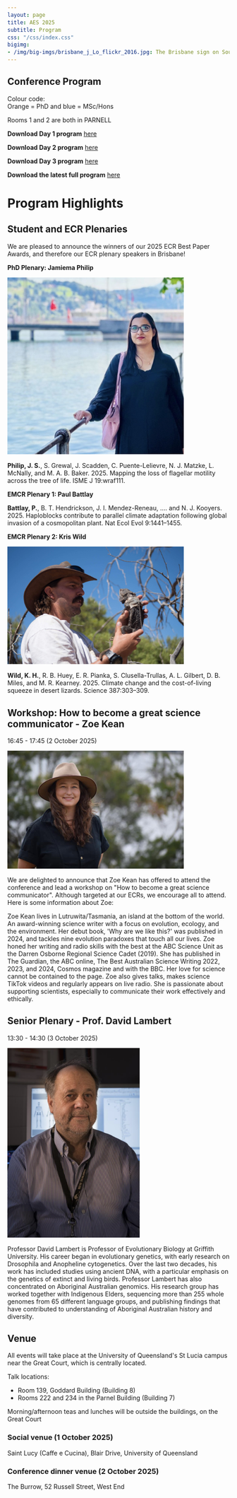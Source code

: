 ```yaml
---
layout: page
title: AES 2025
subtitle: Program
css: "/css/index.css"
bigimg:
- /img/big-imgs/brisbane_j_Lo_flickr_2016.jpg: The Brisbane sign on South Bank (J Lo Photography, 2016 under CC BY-ND 2.0)
---
```


## Conference Program


Colour code:  
Orange = PhD and blue = MSc/Hons  

Rooms 1 and 2 are both in PARNELL  

**Download Day 1 program** [here](./docs/2025/2025_Day1.pdf)  

**Download Day 2 program** [here](./docs/2025/2025_Day2.pdf)  

**Download Day 3 program** [here](./docs/2025/2025_Day3.pdf)  

**Download the latest full program** [here](./docs/2025/2025_AES_Program_20250930.pdf)  


<!-- Download Day 2 program [here](./docs/2024/2024_AES_Program_Day2.pdf) -->

<!-- Download Day 3 program [here](./docs/2024/2024_AES_Program_Day3.pdf) --> 


# Program Highlights

## Student and ECR Plenaries

We are pleased to announce the winners of our 2025 ECR Best Paper Awards, and therefore our ECR plenary speakers in Brisbane!

**PhD Plenary: Jamiema Philip**  

<img src="/img/aes2025/JPhilip.jpg" alt="Jamiemma Phillip" width="400" class="center-image" caption="JamiemaPhilip"/>  

**Philip, J. S.**, S. Grewal, J. Scadden, C. Puente-Lelievre, N. J. Matzke, L. McNally, and M. A. B. Baker. 2025. Mapping the loss of flagellar motility across the tree of life. ISME J 19:wraf111.  

**EMCR Plenary 1: Paul Battlay**  

**Battlay, P.**, B. T. Hendrickson, J. I. Mendez-Reneau, .... and N. J. Kooyers. 2025. Haploblocks contribute to parallel climate adaptation following global invasion of a cosmopolitan plant. Nat Ecol Evol 9:1441–1455.  

**EMCR Plenary 2: Kris Wild**  

<img src="/img/aes2025/Kris_1.jpg" alt="Kris Wild" width="400" class="center-image" caption="KrisWild"/>  

**Wild, K. H.**, R. B. Huey, E. R. Pianka, S. Clusella-Trullas, A. L. Gilbert, D. B. Miles, and M. R. Kearney. 2025. Climate change and the cost-of-living squeeze in desert lizards. Science 387:303–309.  

## Workshop: How to become a great science communicator - Zoe Kean
16:45 - 17:45 (2 October 2025)

<!-- ![Author Zoe Kean](/img/aes2025/SciComm.jpg) -->
<img src="/img/aes2025/SciComm.jpg" alt="Zoe Kean" width="400" class="center-image" caption="ZoeKean"/>  

We are delighted to announce that Zoe Kean has offered to attend the conference and lead a workshop on "How to become a great science communicator". Although targeted at our ECRs, we encourage all to attend. Here is some information about Zoe:

Zoe Kean lives in Lutruwita/Tasmania, an island at the bottom of the world. An award-winning science writer with a focus on evolution, ecology, and the environment. Her debut book, 'Why are we like this?' was published in 2024, and tackles nine evolution paradoxes that touch all our lives. Zoe honed her writing and radio skills with the best at the ABC Science Unit as the Darren Osborne Regional Science Cadet (2019). She has published in The Guardian, the ABC online, The Best Australian Science Writing 2022, 2023, and 2024, Cosmos magazine and with the BBC. Her love for science cannot be contained to the page. Zoe also gives talks, makes science TikTok videos and regularly appears on live radio. She is passionate about supporting scientists, especially to communicate their work effectively and ethically.


## Senior Plenary - Prof. David Lambert  
13:30 - 14:30 (3 October 2025)

<!-- ![Prof David Lambert](/img/aes2025/Plenary4.png) -->
<img src="/img/aes2025/Plenary4.png" alt="Professor David Lambert " width="300" class="center-image"/>

Professor David Lambert is Professor of Evolutionary Biology at Griffith University. His career began in evolutionary genetics, with early research on Drosophila and Anopheline cytogenetics. Over the last two decades, his work has included studies using ancient DNA, with a particular emphasis on the genetics of extinct and living birds. Professor Lambert has also concentrated on Aboriginal Australian genomics. His research group has worked together with Indigenous Elders, sequencing more than 255 whole genomes from 65 different language groups, and publishing findings that have contributed to understanding of Aboriginal Australian history and diversity. 


## Venue

All events will take place at the University of Queensland's St Lucia campus near the Great Court, which is centrally located.  

Talk locations:  
- Room 139, Goddard Building (Building 8)  
- Rooms 222 and 234 in the Parnel Building (Building 7)  

Morning/afternoon teas and lunches will be outside the buildings, on the Great Court  

### Social venue (1 October 2025)  

Saint Lucy (Caffe e Cucina), Blair Drive, University of Queensland  

### Conference dinner venue (2 October 2025)  

The Burrow, 52 Russell Street, West End  


